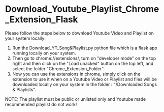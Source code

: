 # Download_Youtube_Playlist_Chrome_Extension_Flask

Please follow the steps below to download Youtube Video and Playlist on your system locally:

1) Run the Download_YT_Song&Playlist.py python file which is a flask app running locally on your system.
2) Then go to chrome://extensions/, turn on "developer mode" on the top right and then click on the "Load unacked" button on the top left, and select the folder "Chrome_Extension_Folder".
3) Now you can use the extensions in chrome, simply click on the extension to use it when on a Youtube Video or Playlist and files will be downloaded locally on your system in the folder : "/Downloaded Songs & Playlists".

NOTE: The playlist must be public or unlisted only and Youtube made recommended playlist do not work!
